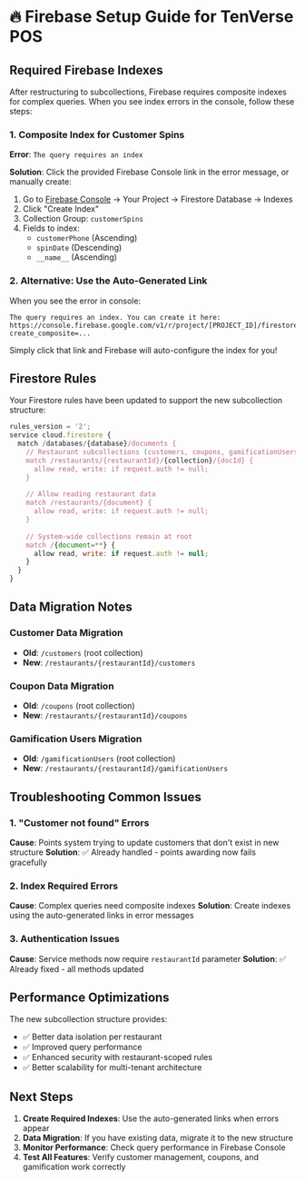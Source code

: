 # 🔥 Firebase Setup Guide for TenVerse POS

## Required Firebase Indexes

After restructuring to subcollections, Firebase requires composite indexes for complex queries. When you see index errors in the console, follow these steps:

### 1. Composite Index for Customer Spins

**Error**: `The query requires an index`

**Solution**: Click the provided Firebase Console link in the error message, or manually create:

1. Go to [Firebase Console](https://console.firebase.google.com/) → Your Project → Firestore Database → Indexes
2. Click "Create Index"
3. Collection Group: `customerSpins`
4. Fields to index:
   - `customerPhone` (Ascending)
   - `spinDate` (Descending)
   - `__name__` (Ascending)

### 2. Alternative: Use the Auto-Generated Link

When you see the error in console:
```
The query requires an index. You can create it here: https://console.firebase.google.com/v1/r/project/[PROJECT_ID]/firestore/indexes?create_composite=...
```

Simply click that link and Firebase will auto-configure the index for you!

## Firestore Rules

Your Firestore rules have been updated to support the new subcollection structure:

```javascript
rules_version = '2';
service cloud.firestore {
  match /databases/{database}/documents {
    // Restaurant subcollections (customers, coupons, gamificationUsers)
    match /restaurants/{restaurantId}/{collection}/{docId} {
      allow read, write: if request.auth != null;
    }
    
    // Allow reading restaurant data
    match /restaurants/{document} {
      allow read, write: if request.auth != null;
    }
    
    // System-wide collections remain at root
    match /{document=**} {
      allow read, write: if request.auth != null;
    }
  }
}
```

## Data Migration Notes

### Customer Data Migration
- **Old**: `/customers` (root collection)
- **New**: `/restaurants/{restaurantId}/customers`

### Coupon Data Migration  
- **Old**: `/coupons` (root collection)
- **New**: `/restaurants/{restaurantId}/coupons`

### Gamification Users Migration
- **Old**: `/gamificationUsers` (root collection)  
- **New**: `/restaurants/{restaurantId}/gamificationUsers`

## Troubleshooting Common Issues

### 1. "Customer not found" Errors
**Cause**: Points system trying to update customers that don't exist in new structure
**Solution**: ✅ Already handled - points awarding now fails gracefully

### 2. Index Required Errors
**Cause**: Complex queries need composite indexes
**Solution**: Create indexes using the auto-generated links in error messages

### 3. Authentication Issues
**Cause**: Service methods now require `restaurantId` parameter
**Solution**: ✅ Already fixed - all methods updated

## Performance Optimizations

The new subcollection structure provides:
- ✅ Better data isolation per restaurant
- ✅ Improved query performance  
- ✅ Enhanced security with restaurant-scoped rules
- ✅ Better scalability for multi-tenant architecture

## Next Steps

1. **Create Required Indexes**: Use the auto-generated links when errors appear
2. **Data Migration**: If you have existing data, migrate it to the new structure
3. **Monitor Performance**: Check query performance in Firebase Console
4. **Test All Features**: Verify customer management, coupons, and gamification work correctly 